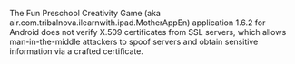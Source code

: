 The Fun Preschool Creativity Game (aka air.com.tribalnova.ilearnwith.ipad.MotherAppEn) application 1.6.2 for Android does not verify X.509 certificates from SSL servers, which allows man-in-the-middle attackers to spoof servers and obtain sensitive information via a crafted certificate.